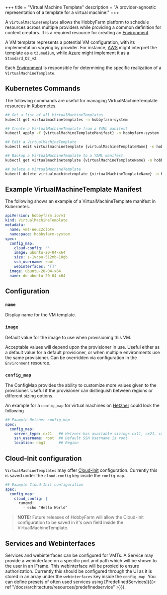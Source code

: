 +++
title = "Virtual Machine Template"
description = "A provider-agnostic representation of a template for a virtual machine."
+++

A `VirtualMachineTemplate` allows the HobbyFarm platform to schedule resources across multiple providers while providing a common definition for content creators. It is a required resource for creating an [Environment](/docs/architecture/resources/environment).

A VM template represents a potential VM configuration, with its implementation varying by provider. For instance, [AWS](https://aws.amazon.com) might interpret the template as a `t3.medium`, while [Azure](https://azure.microsoft.com) might implement it as a `Standard_D2_v2`.

Each [Environment](/docs/architecture/resources/environment) is responsible for determining the specific realization of a `VirtualMachineTemplate`.


## Kubernetes Commands
The following commands are useful for managing VirtualMachineTemplate resources in Kubernetes.

```bash
## Get a list of all VirtualMachineTemplates
kubectl get virtualmachinetemplates -n hobbyfarm-system

## Create a VirtualMachineTemplate from a YAML manifest
kubectl apply -f {virtualMachineTemplateManifest} -n hobbyfarm-system

## Edit a VirtualMachineTemplate
kubectl edit virtualmachinetemplate {virtualMachineTemplateName} -n hobbyfarm-system

## Backup a VirtualMachineTemplate to a YAML manifest
kubectl get virtualmachinetemplate {virtualMachineTemplateName} -n hobbyfarm-system -o yaml > {virtualMachineTemplateManifest}

## Delete a VirtualMachineTemplate
kubectl delete virtualmachinetemplate {virtualMachineTemplateName} -n hobbyfarm-system
```

## Example VirtualMachineTemplate Manifest
The following shows an example of a VirtualMachineTemplate manifest in Kubernetes.

```yaml
apiVersion: hobbyfarm.io/v1
kind: VirtualMachineTemplate
metadata:
  name: vmt-neuc2clbtv
  namespace: hobbyfarm-system
spec:
  config_map:
    cloud-config: ""
    image: ubuntu-20-04-x64
    size: s-1vcpu-512mb-10gb
    ssh_username: root
    webinterfaces: '[]'
  image: ubuntu-20-04-x64
  name: do-ubuntu-20-04-x64
```

## Configuration
### `name`
Display name for the VM template.

### `image`
Default value for the image to use when provisioning this VM.

Acceptable values will depend upon the provisioner in use. Useful either as a default value for a default provisioner, or when multiple environments use the same provisioner. Can be overridden via configuration in the `Environment` resource.

### `config_map`
The ConfigMap provides the ability to customize more values given to the provisioner. Useful if the provisioner can distinguish between regions or different sizing options.

An example for a `config_map` for virtual machines on [Hetzner](https://www.hetzner.com) could look the following 

```yaml
## Example Hetzner config_map
spec:
  config_map:
    server_type: cx21   ## Hetzner has available sizings cx11, cx21, cx31 ...
    ssh_username: root  ## Default SSH Username is root
    location: nbg1      ## Region
```

## Cloud-Init configuration
`VirtualMachineTemplates` may offer [Cloud-Init](https://cloudinit.readthedocs.io/en/latest/) configuration. Currently this is saved under the `cloud-config` key inside the `config_map`.

```yaml
## Example Cloud-Init configuration
spec:
  config_map:
    cloud_config: |
      runcmd:
        - echo "Hello World"
```

> **NOTE:** Future releases of HobbyFarm will allow the Cloud-Init configuration to be saved in it's own field inside the VirtualMachineTemplate.

## Services and Webinterfaces
Services and webinterfaces can be configured for VMTs. A Service may provide a webinterface on a specific port and path which will be shown to the user in an iFrame. This webinterface will be proxied to ensure authorization.
Currently this should be configured through the UI as it is stored in an array under the `webinterfaces` key inside the `config_map`.
You can define presets of often used services using [PredefinedServices]({{< ref "/docs/architecture/resources/predefinedservice" >}}).